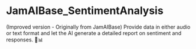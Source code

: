 # JamAIBase_SentimentAnalysis
(Improved version - Originally from JamAIBase) Provide data in either audio or text format and let the AI generate a detailed report on sentiment and responses. 🧠📊
